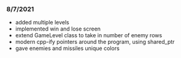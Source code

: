 

### 8/7/2021
- added multiple levels
- implemented win and lose screen
- extend GameLevel class to take in number of enemy rows
- modern cpp-ify pointers around the program, using shared_ptr
- gave enemies and missiles unique colors